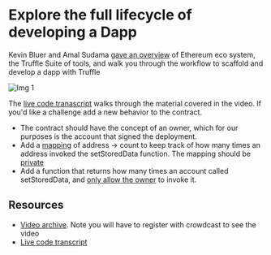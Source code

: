 # Explore the full lifecycle of developing a Dapp

Kevin Bluer and Amal Sudama [gave an
overview](https://www.crowdcast.io/e/truffle-webinar-series--) of Ethereum eco
system, the Truffle Suite of tools, and walk you through the workflow to
scaffold and develop a dapp with Truffle

![Img 1](https://trufflesuite.com/img/events/webinar-livestream2.jpg)

The [live code tranascript](./steps.md) walks through the material covered in
the video. If you'd like a challenge add a new behavior to the contract.

  * The contract should have the concept of an owner, which for our purposes is the account that signed the deployment.
  * Add a
    [mapping](https://solidity.readthedocs.io/en/v0.7.1/types.html#mapping-types)
    of address -> count to keep track of how many times an address invoked the
    setStoredData function. The mapping should be
    [private](https://solidity.readthedocs.io/en/v0.7.1/cheatsheet.html#function-visibility-specifiers)
  * Add a function that returns how many times an account called setStoredData, and [only allow the owner](https://solidity.readthedocs.io/en/v0.7.1/structure-of-a-contract.html#function-modifiers) to invoke it.

## Resources
  * [Video archive](https://www.crowdcast.io/e/truffle-webinar-series--). Note you will have to register with crowdcast to see the video
  * [Live code transcript](./steps.md)
